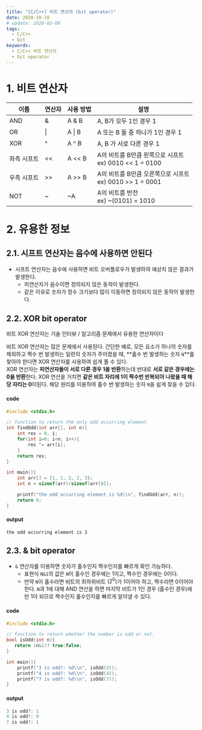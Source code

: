 ```yaml
---
title: "[C/C++] 비트 연산자 (bit operator)"
date: 2020-10-18
# update: 2020-03-08
tags:
  - C/C++
  - bit
keywords:
  - C/C++ 비트 연산자
  - bit operator
---
```



# 1. 비트 연산자


|     이름    |    연산자    |  사용 방법        | 설명                       |
|---------|-----------|-----------------|----------------------------------------|
| AND  | &    | A & B   | A, B가 모두 1인 경우 1  |
| OR   | \|   | A \| B  | A 또는 B 둘 중 하나가 1인 경우 1  |
| XOR  | ^    | A ^ B   | A, B 가 서로 다른 경우 1  |
| 좌측 시프트 | <<  | A << B  | A의 비트를 B만큼 왼쪽으로 시프트<br>ex) 0010 << 1 = 0100  |
| 우측 시프트 | >>  | A >> B  | A의 비트를 B만큼 오른쪽으로 시프트<br>ex) 0010 >> 1 = 0001  |
| NOT   | ~   | ~A  | A의 비트를 반전<br> ex) ~(0101) = 1010|




# 2. 유용한 정보


## 2.1. 시프트 연산자는 음수에 사용하면 안된다

- 시프트 연산자는 음수에 사용하면 비트 오버플로우가 발생하여 예상치 않은 결과가 발생한다.
  - 피연산자가 음수이면 정의되지 않은 동작이 발생한다.
  - 같은 이유로 숫자가 정수 크기보다 많이 이동하면 정의되지 않은 동작이 발생한다.



## 2.2. XOR bit operator

비트 XOR 연산자는 기술 인터뷰 / 알고리즘 문제에서 유용한 연산자이다

비트 XOR 연산자는 많은 문제에서 사용된다. 간단한 예로, 모든 요소가 하나의 숫자를 제외하고 짝수 번 발생하는 일련의 숫자가 주어졌을 때, **홀수 번 발생하는 숫자 `N`**를 찾아야 한다면 XOR 연산자를 사용하여 쉽게 풀 수 있다. <br>
XOR 연산자는 **피연산자들이 서로 다른 경우 1을 반환**하는데 반대로 **서로 같은 경우에는 0을 반환**한다. XOR 연산을 거치면 **같은 비트 자리에 1이 짝수번 반복되어 나왔을 때 해당 자리는 0**이된다. 해당 원리를 이용하여 홀수 번 발생하는 숫자 `N`을 쉽게 찾을 수 있다.


#### code

```cpp
#include <stdio.h>

// function to return the only odd occurring element
int findOdd(int arr[], int n){
    int res = 0, i;
    for(int i=0; i<n; i++){
        res ^= arr[i];
    }
    return res;
}

int main(){
    int arr[] = {1, 1, 2, 2, 3};
    int n = sizeof(arr)/sizeof(arr[0]);

    printf("the odd occurring element is %d\\n", findOdd(arr, n));
    return 0;
}
```

#### output

```
the odd occurring element is 3
```



## 2.3. & bit operator

- `&` 연산자를 이용하면 숫자가 홀수인지 짝수인지를 빠르게 확인 가능하다.
  - 표현식 ``N&1``의 값은 ``N``이 홀수인 경우에는 1이고, 짝수인 경우에는 0이다. 
  - 만약 `N`이 홀수라면 비트의 최하위비트 $(2^0)$가 1이어야 하고, 짝수라면 0이어야 한다. `N`과 1에 대해 AND 연산을 하면 마지막 비트가 1인 경우 (홀수인 경우)에만 1이 되므로 짝수인지 홀수인지를 빠르게 알아낼 수 있다.


#### code

```cpp
#include <stdio.h>

// function to return whether the number is odd or not.
bool isOdd(int n){
   return (n&1)? true:false;
}

int main(){
    printf("3 is odd?: %d\\n", isOdd(3));
    printf("4 is odd?: %d\\n", isOdd(4));
    printf("7 is odd?: %d\\n", isOdd(7));
}
```

#### output

```cpp
3 is odd?: 1
4 is odd?: 0
7 is odd?: 1
```